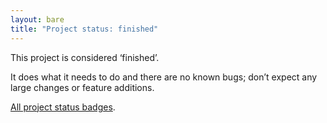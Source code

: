 ```yaml
---
layout: bare
title: "Project status: finished"
---
```


This project is considered ‘finished’.

It does what it needs to do and there are no known bugs; don’t expect any large
changes or feature additions.

[All project status badges][status].

[status]: https://arp242.net/weblog/project-status-badges.html
